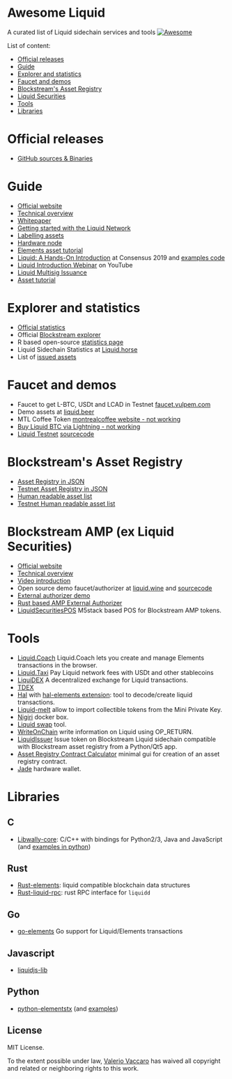 Awesome Liquid
===============
A curated list of Liquid sidechain services and tools 
[![Awesome](https://cdn.rawgit.com/sindresorhus/awesome/d7305f38d29fed78fa85652e3a63e154dd8e8829/media/badge.svg)](https://github.com/sindresorhus/awesome)

List of content:
- [Official releases](#official-releases)
- [Guide](#guide)
- [Explorer and statistics](#explorer-and-statistics)
- [Faucet and demos](#faucet-and-demos)
- [Blockstream's Asset Registry](#blockstream's-asset-registry)
- [Liquid Securities](#liquid-securities)
- [Tools](#tools)
- [Libraries](#libraries)

# Official releases
- [GitHub sources & Binaries](https://github.com/ElementsProject/elements/releases)

# Guide
- [Official website](https://blockstream.com/liquid/)
- [Technical overview](https://docs.blockstream.com/liquid/technical_overview.html)
- [Whitepaper](https://blockstream.com/assets/downloads/strong-federations.pdf)
- [Getting started with the Liquid Network](https://hackernoon.com/getting-started-with-the-liquid-network-c87e2cb5996b)
- [Labelling assets](https://medium.com/@gabriele.domenichini/liquid-daemon-3-14-1-23-and-labels-8ad1c06bb93e)
- [Hardware node](https://liquid.beer/pub)
- [Elements asset tutorial](https://github.com/ElementsProject/elements/tree/master/contrib/assets_tutorial)
- [Liquid: A Hands-On Introduction](https://docsend.com/view/gdxtzsz) at Consensus 2019 and [examples code](https://github.com/Blockstream/liquid-walkthrough)
- [Liquid Introduction Webinar](https://www.youtube.com/watch?v=C0bXBA6naMs) on YouTube
- [Liquid Multisig Issuance](https://github.com/Blockstream/liquid_multisig_issuance)
- [Asset tutorial](https://docs.blockstream.com/liquid/developer-guide/developer-guide-index.html#proof-of-issuance-blockstream-s-liquid-asset-registry)

# Explorer and statistics
- [Official statistics](https://liquid.net/)
- Official [Blockstream explorer](https://blockstream.info/liquid/)
- R based open-source [statistics page](http://vaccaro.tech:3838/liquid/)
- Liquid Sidechain Statistics at [Liquid.horse](https://liquid.horse/)
- List of [issued assets](https://gnet.me/liquid/)

# Faucet and demos
- Faucet to get L-BTC, USDt and LCAD in Testnet [faucet.vulpem.com](https://faucet.vulpem.com)
- Demo assets at [liquid.beer](https://liquid.beer/)
- MTL Coffee Token [montrealcoffee website - not working](https://montrealcoffee.club)
- [Buy Liquid BTC via Lightning - not working](https://liquid.beer/liquidity)
- [Liquid Testnet](https://liquidtestnet.com/) [sourcecode](https://github.com/valerio-vaccaro/liquidtestnet.com)

# Blockstream's Asset Registry
- [Asset Registry in JSON](https://assets.blockstream.info/)
- [Testnet Asset Registry in JSON](https://assets-testnet.blockstream.info/)
- [Human readable asset list](https://blockstream.info/liquid/assets)
- [Testnet Human readable asset list](https://blockstream.info/liquidtestnet/assets)

# Blockstream AMP (ex Liquid Securities)
- [Official website](https://blockstream.com/amp/)
- [Technical overview](https://docs.blockstream.com/blockstream-amp/overview.html)
- [Video introduction](https://www.youtube.com/watch?v=hTfd1LI1fs0)
- Open source demo faucet/authorizer at [liquid.wine](https://liquid.wine) and [sourcecode](https://github.com/valerio-vaccaro/liquid.wine)
- [External authorizer demo](https://github.com/valerio-vaccaro/LiquidSecuritiesAuthorizer)
- [Rust based AMP External Authorizer](https://github.com/valerio-vaccaro/amp-authorizer)
- [LiquidSecuritiesPOS](https://github.com/valerio-vaccaro/LiquidSecuritiesPOS) M5stack based POS for Blockstream AMP tokens.

# Tools
- [Liquid.Coach](https://vulpemventures.github.io/liquid.coach) Liquid.Coach lets you create and manage Elements transactions in the browser.
- [Liquid.Taxi](https://liquid.taxi) Pay Liquid network fees with USDt and other stablecoins
- [LiquiDEX](https://github.com/RCasatta/LiquiDEX) A decentralized exchange for Liquid transactions.
- [TDEX](https://tdex.network/)
- [Hal](https://github.com/stevenroose/hal/) with [hal-elements extension](https://github.com/stevenroose/hal-elements): tool to decode/create liquid transactions.
- [Liquid-melt](https://github.com/Blockstream/liquid-melt) allow to import collectible tokens from the Mini Private Key.
- [Nigiri](https://github.com/vulpemventures/nigiri) docker box.
- [Liquid swap](https://github.com/Blockstream/liquid-swap/) tool.
- [WriteOnChain](https://gitlab.com/valerio-vaccaro/writeonchain) write information on Liquid using OP_RETURN.
- [LiquidIssuer](https://gitlab.com/valerio-vaccaro/liquidissuer) Issue token on Blockstream Liquid sidechain compatible with Blockstream asset registry from a Python/Qt5 app.
- [Asset Registry Contract Calculator](https://github.com/valerio-vaccaro/asset_registry_contract_calculator) minimal gui for creation of an asset registry contract.
- [Jade](https://github.com/Blockstream/Jade) hardware wallet.
 
# Libraries
## C
- [Libwally-core](https://github.com/ElementsProject/libwally-core): C/C++ with bindings for Python2/3, Java and JavaScript (and [examples in python](https://github.com/afilini/wally-examples))

## Rust
- [Rust-elements](https://github.com/ElementsProject/rust-elements): liquid compatible blockchain data structures
- [Rust-liquid-rpc](https://github.com/stevenroose/rust-liquid-rpc): rust RPC interface for `liquidd`

## Go
- [go-elements](https://github.com/vulpemventures/go-elements) Go support for Liquid/Elements transactions 

## Javascript
- [liquidjs-lib](https://github.com/provable-things/liquidjs-lib)

## Python
- [python-elementstx](https://github.com/Simplexum/python-elementstx) (and [examples](https://github.com/Simplexum/python-elementstx/tree/master/examples))

## License

MIT License.

To the extent possible under law, [Valerio Vaccaro](https://github.com/valerio-vaccaro/) has waived all copyright and related or neighboring rights to this work.
